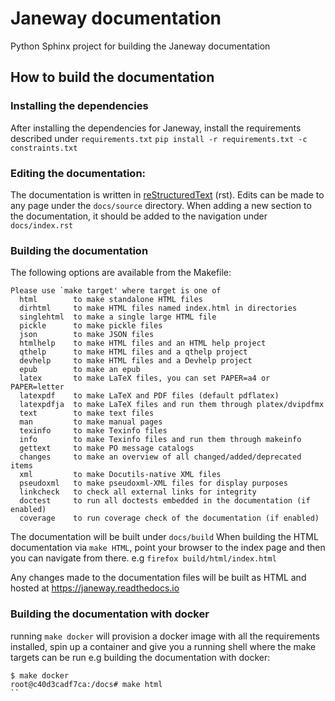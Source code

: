 # Janeway documentation
Python Sphinx project for building the Janeway documentation

## How to build the documentation

### Installing the dependencies
After installing the dependencies for Janeway, install the requirements described under `requirements.txt`
`pip install -r requirements.txt -c constraints.txt`

### Editing the documentation:
The documentation is written in [reStructuredText](https://docutils.sourceforge.io/rst.html) (rst). Edits can be made to any page under the `docs/source` directory.
When adding a new section to the documentation, it should be added to the navigation under `docs/index.rst`


### Building the documentation
The following options are available from the Makefile:
```
Please use `make target' where target is one of
  html        to make standalone HTML files
  dirhtml     to make HTML files named index.html in directories
  singlehtml  to make a single large HTML file
  pickle      to make pickle files
  json        to make JSON files
  htmlhelp    to make HTML files and an HTML help project
  qthelp      to make HTML files and a qthelp project
  devhelp     to make HTML files and a Devhelp project
  epub        to make an epub
  latex       to make LaTeX files, you can set PAPER=a4 or PAPER=letter
  latexpdf    to make LaTeX and PDF files (default pdflatex)
  latexpdfja  to make LaTeX files and run them through platex/dvipdfmx
  text        to make text files
  man         to make manual pages
  texinfo     to make Texinfo files
  info        to make Texinfo files and run them through makeinfo
  gettext     to make PO message catalogs
  changes     to make an overview of all changed/added/deprecated items
  xml         to make Docutils-native XML files
  pseudoxml   to make pseudoxml-XML files for display purposes
  linkcheck   to check all external links for integrity
  doctest     to run all doctests embedded in the documentation (if enabled)
  coverage    to run coverage check of the documentation (if enabled)
```
The documentation will be built under `docs/build`
When building the HTML documentation via `make HTML`, point your browser to the index page and then you can navigate from there.
e.g `firefox build/html/index.html`

Any changes made to the documentation files will be built as HTML and hosted at https://janeway.readthedocs.io


### Building the documentation with docker
running `make docker` will provision a docker image with all the requirements installed, spin up a container and give you a running shell where the make targets can be run
e.g building the documentation with docker:
```
$ make docker
root@c40d3cadf7ca:/docs# make html
``
